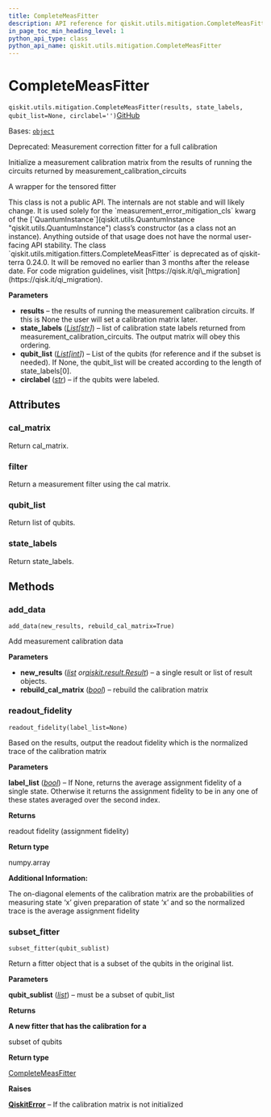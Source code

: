 ```yaml
---
title: CompleteMeasFitter
description: API reference for qiskit.utils.mitigation.CompleteMeasFitter
in_page_toc_min_heading_level: 1
python_api_type: class
python_api_name: qiskit.utils.mitigation.CompleteMeasFitter
---
```


# CompleteMeasFitter

<span id="qiskit.utils.mitigation.CompleteMeasFitter" />

`qiskit.utils.mitigation.CompleteMeasFitter(results, state_labels, qubit_list=None, circlabel='')`[GitHub](https://github.com/qiskit/qiskit/tree/stable/0.44/qiskit/utils/mitigation/fitters.py "view source code")

Bases: [`object`](https://docs.python.org/3/library/functions.html#object "(in Python v3.12)")

Deprecated: Measurement correction fitter for a full calibration

Initialize a measurement calibration matrix from the results of running the circuits returned by measurement\_calibration\_circuits

A wrapper for the tensored fitter

<Admonition title="Warning" type="caution">
  This class is not a public API. The internals are not stable and will likely change. It is used solely for the `measurement_error_mitigation_cls` kwarg of the [`QuantumInstance`](qiskit.utils.QuantumInstance "qiskit.utils.QuantumInstance") class’s constructor (as a class not an instance). Anything outside of that usage does not have the normal user-facing API stability.
</Admonition>

<Admonition title="Deprecated since version 0.24.0" type="danger">
  The class `qiskit.utils.mitigation.fitters.CompleteMeasFitter` is deprecated as of qiskit-terra 0.24.0. It will be removed no earlier than 3 months after the release date. For code migration guidelines, visit [https://qisk.it/qi\_migration](https://qisk.it/qi_migration).
</Admonition>

**Parameters**

*   **results** – the results of running the measurement calibration circuits. If this is None the user will set a calibration matrix later.
*   **state\_labels** ([*List*](https://docs.python.org/3/library/typing.html#typing.List "(in Python v3.12)")*\[*[*str*](https://docs.python.org/3/library/stdtypes.html#str "(in Python v3.12)")*]*) – list of calibration state labels returned from measurement\_calibration\_circuits. The output matrix will obey this ordering.
*   **qubit\_list** ([*List*](https://docs.python.org/3/library/typing.html#typing.List "(in Python v3.12)")*\[*[*int*](https://docs.python.org/3/library/functions.html#int "(in Python v3.12)")*]*) – List of the qubits (for reference and if the subset is needed). If None, the qubit\_list will be created according to the length of state\_labels\[0].
*   **circlabel** ([*str*](https://docs.python.org/3/library/stdtypes.html#str "(in Python v3.12)")) – if the qubits were labeled.

## Attributes

<span id="qiskit.utils.mitigation.CompleteMeasFitter.cal_matrix" />

### cal\_matrix

Return cal\_matrix.

<span id="qiskit.utils.mitigation.CompleteMeasFitter.filter" />

### filter

Return a measurement filter using the cal matrix.

<span id="qiskit.utils.mitigation.CompleteMeasFitter.qubit_list" />

### qubit\_list

Return list of qubits.

<span id="qiskit.utils.mitigation.CompleteMeasFitter.state_labels" />

### state\_labels

Return state\_labels.

## Methods

### add\_data

<span id="qiskit.utils.mitigation.CompleteMeasFitter.add_data" />

`add_data(new_results, rebuild_cal_matrix=True)`

Add measurement calibration data

**Parameters**

*   **new\_results** ([*list*](https://docs.python.org/3/library/stdtypes.html#list "(in Python v3.12)")  *or*[*qiskit.result.Result*](qiskit.result.Result "qiskit.result.Result")) – a single result or list of result objects.
*   **rebuild\_cal\_matrix** ([*bool*](https://docs.python.org/3/library/functions.html#bool "(in Python v3.12)")) – rebuild the calibration matrix

### readout\_fidelity

<span id="qiskit.utils.mitigation.CompleteMeasFitter.readout_fidelity" />

`readout_fidelity(label_list=None)`

Based on the results, output the readout fidelity which is the normalized trace of the calibration matrix

**Parameters**

**label\_list** ([*bool*](https://docs.python.org/3/library/functions.html#bool "(in Python v3.12)")) – If None, returns the average assignment fidelity of a single state. Otherwise it returns the assignment fidelity to be in any one of these states averaged over the second index.

**Returns**

readout fidelity (assignment fidelity)

**Return type**

numpy.array

**Additional Information:**

The on-diagonal elements of the calibration matrix are the probabilities of measuring state ‘x’ given preparation of state ‘x’ and so the normalized trace is the average assignment fidelity

### subset\_fitter

<span id="qiskit.utils.mitigation.CompleteMeasFitter.subset_fitter" />

`subset_fitter(qubit_sublist)`

Return a fitter object that is a subset of the qubits in the original list.

**Parameters**

**qubit\_sublist** ([*list*](https://docs.python.org/3/library/stdtypes.html#list "(in Python v3.12)")) – must be a subset of qubit\_list

**Returns**

**A new fitter that has the calibration for a**

subset of qubits

**Return type**

[CompleteMeasFitter](#qiskit.utils.mitigation.CompleteMeasFitter "qiskit.utils.mitigation.CompleteMeasFitter")

**Raises**

[**QiskitError**](exceptions#qiskit.exceptions.QiskitError "qiskit.exceptions.QiskitError") – If the calibration matrix is not initialized

